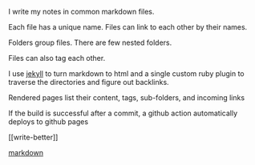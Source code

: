 ---
---


I write my notes in common markdown files. 

Each file has a unique name. Files can link to each other by their names. 

Folders group files. There are few nested folders. 

Files can also tag each other. 

I use [jekyll](https://jekyllrb.com/) to turn markdown to html and a single custom ruby plugin to traverse the directories and figure out backlinks. 

Rendered pages list their content, tags, sub-folders, and  incoming links 

If the build is successful after a commit, a github action automatically deploys to github pages


[[write-better]]

[markdown](https://commonmark.org/help/)

